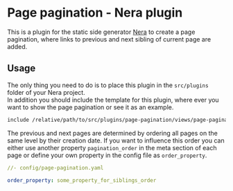 # Page pagination - Nera plugin
This is a plugin for the static side generator [Nera](https://github.com/seebaermichi/nera) to create a page pagination, where links to previous and next sibling of current page are added.

## Usage
The only thing you need to do is to place this plugin in the `src/plugins` folder of your Nera project.  
In addition you should include the template for this plugin, where ever you want to show the page pagination or see it as an example.
```html
include /relative/path/to/src/plugins/page-pagination/views/page-pagination
```

The previous and next pages are determined by ordering all pages on the same level by their creation date. If you want to influence this order you can either use another property `pagination_order` in the meta section of each page or define your own property in the config file as `order_property`.  
```yaml
//- config/page-pagination.yaml

order_property: some_property_for_siblings_order
```
